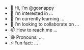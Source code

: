 - 👋 Hi, I’m @gosnappy
- 👀 I’m interested in ...
- 🌱 I’m currently learning ...
- 💞️ I’m looking to collaborate on ...
- 📫 How to reach me ...
- 😄 Pronouns: ...
- ⚡ Fun fact: ...

<!---
gosnappy/gosnappy is a ✨ special ✨ repository because its `README.md` (this file) appears on your GitHub profile.
You can click the Preview link to take a look at your changes.
--->
